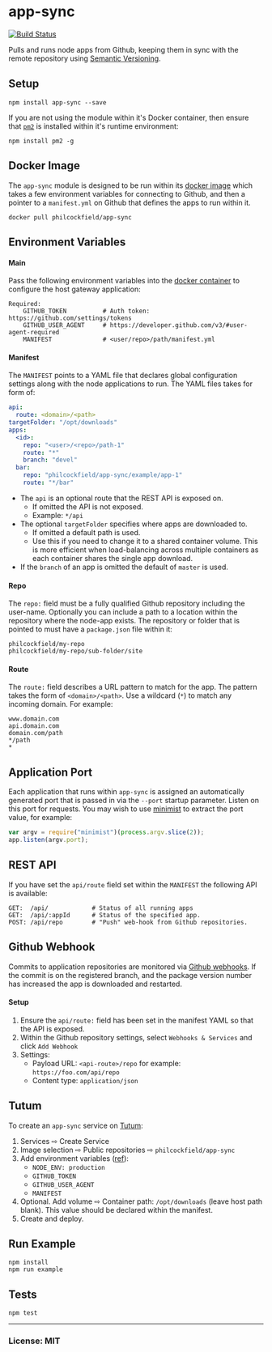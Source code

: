 # app-sync

[![Build Status](https://travis-ci.org/philcockfield/app-sync.svg)](https://travis-ci.org/philcockfield/app-sync)

Pulls and runs node apps from Github, keeping them in sync with the remote repository using [Semantic Versioning](http://semver.org/).


## Setup

    npm install app-sync --save

If you are not using the module within it's Docker container, then ensure that [`pm2`](http://pm2.keymetrics.io/) is installed within it's runtime environment:

    npm install pm2 -g


## Docker Image
The `app-sync` module is designed to be run within its [docker image](https://hub.docker.com/r/philcockfield/app-sync/) which takes a few environment variables for connecting to Github, and then a pointer to a `manifest.yml` on Github that defines the apps to run within it.

    docker pull philcockfield/app-sync

## Environment Variables
#### Main
Pass the following environment variables into the [docker container](https://hub.docker.com/r/philcockfield/app-sync/) to configure the host gateway application:

    Required:
        GITHUB_TOKEN          # Auth token: https://github.com/settings/tokens
        GITHUB_USER_AGENT     # https://developer.github.com/v3/#user-agent-required
        MANIFEST              # <user/repo>/path/manifest.yml



#### Manifest
The `MANIFEST` points to a YAML file that declares global configuration settings along with the node applications to run.  The YAML files takes for form of:

```yaml
api:
  route: <domain>/<path>
targetFolder: "/opt/downloads"
apps:
  <id>:
    repo: "<user>/<repo>/path-1"
    route: "*"
    branch: "devel"
  bar:
    repo: "philcockfield/app-sync/example/app-1"
    route: "*/bar"
```

- The `api` is an optional route that the REST API is exposed on.  
    - If omitted the API is not exposed.
    - Example: `*/api`
- The optional `targetFolder` specifies where apps are downloaded to.
    - If omitted a default path is used.
    - Use this if you need to change it to a shared container volume.
      This is more efficient when load-balancing across multiple containers as each container shares the single app download.
- If the `branch` of an app is omitted the default of `master` is used.




#### Repo
The `repo:` field must be a fully qualified Github repository including the user-name. Optionally you can include a path to a location within the repository where the node-app exists. The repository or folder that is pointed to must have a `package.json` file within it:


    philcockfield/my-repo
    philcockfield/my-repo/sub-folder/site



#### Route
The `route:` field describes a URL pattern to match for the app.  The pattern takes the form of `<domain>/<path>`.  Use a wildcard (`*`) to match any incoming domain. For example:

    www.domain.com
    api.domain.com
    domain.com/path
    */path
    *




## Application Port
Each application that runs within `app-sync` is assigned an automatically generated port that is passed in via the `--port` startup parameter.  Listen on this port for requests.  You may wish to use [minimist](https://www.npmjs.com/package/minimist) to extract the port value, for example:

```js
var argv = require("minimist")(process.argv.slice(2));
app.listen(argv.port);
```




## REST API
If you have set the `api/route` field set within the `MANIFEST` the following API is available:

    GET:  /api/            # Status of all running apps
    GET:  /api/:appId      # Status of the specified app.
    POST: /api/repo        # "Push" web-hook from Github repositories.





## Github Webhook
Commits to application repositories are monitored via [Github webhooks](https://developer.github.com/webhooks/).  If the commit is on the registered branch, and the package version number has increased the app is downloaded and restarted.

#### Setup
1. Ensure the `api/route:` field has been set in the manifest YAML so that the API is exposed.
2. Within the Github repository settings, select `Webhooks & Services` and click `Add Webhook`
3. Settings:
    - Payload URL: `<api-route>/repo` for example: `https://foo.com/api/repo`
    - Content type: `application/json`





## Tutum
To create an `app-sync` service on [Tutum](https://www.tutum.co/):

1. Services ⇨ Create Service
2. Image selection ⇨ Public repositories ⇨ `philcockfield/app-sync`
4. Add environment variables ([ref](https://github.com/philcockfield/app-sync#main)):
    - `NODE_ENV: production`
    - `GITHUB_TOKEN`
    - `GITHUB_USER_AGENT`
    - `MANIFEST`
5. Optional. Add volume ⇨ Container path: `/opt/downloads` (leave host path blank).  This value should be declared within the manifest.
6. Create and deploy.





## Run Example
    npm install
    npm run example




## Tests
    npm test


---
### License: MIT
